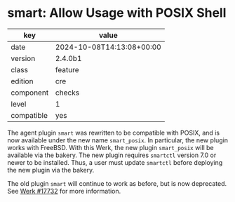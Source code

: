 [//]: # (werk v2)
# smart: Allow Usage with POSIX Shell

key        | value
---------- | ---
date       | 2024-10-08T14:13:08+00:00
version    | 2.4.0b1
class      | feature
edition    | cre
component  | checks
level      | 1
compatible | yes

The agent plugin `smart` was rewritten to be compatible with POSIX, and is now
available under the new name `smart_posix`. In particular, the new plugin works
with FreeBSD. With this Werk, the new plugin `smart_posix` will be available via
the bakery. The new plugin requires `smartctl` version 7.0 or newer to be
installed. Thus, a user must update `smartctl` before deploying the new plugin
via the bakery.

The old plugin `smart` will continue to work as before, but is now deprecated.
See [Werk #17732](https://checkmk.com/werk/17732) for more information.
